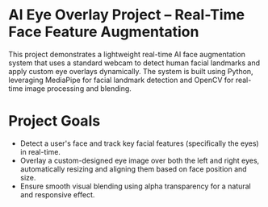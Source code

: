 # AI Eye Overlay Project – Real-Time Face Feature Augmentation
This project demonstrates a lightweight real-time AI face augmentation system that uses a standard webcam to detect human facial landmarks and apply custom eye overlays dynamically.
The system is built using Python, leveraging MediaPipe for facial landmark detection and OpenCV for real-time image processing and blending.

# Project Goals 
  - Detect a user's face and track key facial features (specifically the eyes) in real-time.
  - Overlay a custom-designed eye image over both the left and right eyes, automatically resizing and aligning them based on face position and size.
  - Ensure smooth visual blending using alpha transparency for a natural and responsive effect.







